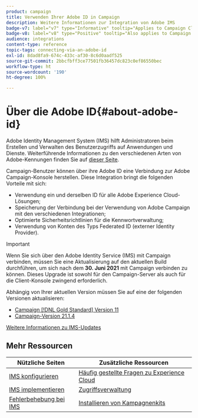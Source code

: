 ```yaml
---
product: campaign
title: Verwenden Ihrer Adobe ID in Campaign
description: Weitere Informationen zur Integration von Adobe IMS
badge-v7: label="v7" type="Informative" tooltip="Applies to Campaign Classic v7"
badge-v8: label="v8" type="Positive" tooltip="Also applies to Campaign v8"
audience: integrations
content-type: reference
topic-tags: connecting-via-an-adobe-id
exl-id: 8dad8fa9-674c-433c-af30-8c6d0aadf525
source-git-commit: 2bbcfbff3ce77501fb36457dc823c0ef86550bec
workflow-type: ht
source-wordcount: '190'
ht-degree: 100%

---
```


# Über die Adobe ID{#about-adobe-id}

Adobe Identity Management System (IMS) hilft Administratoren beim Erstellen und Verwalten des Benutzerzugriffs auf Anwendungen und Dienste. Weiterführende Informationen zu den verschiedenen Arten von Adobe-Kennungen finden Sie auf [dieser Seite](https://helpx.adobe.com/de/enterprise/using/identity.html).

Campaign-Benutzer können über ihre Adobe ID eine Verbindung zur Adobe Campaign-Konsole herstellen. Diese Integration bringt die folgenden Vorteile mit sich:

* Verwendung ein und derselben ID für alle Adobe Experience Cloud-Lösungen;
* Speicherung der Verbindung bei der Verwendung von Adobe Campaign mit den verschiedenen Integrationen;
* Optimierte Sicherheitsrichtlinien für die Kennwortverwaltung;
* Verwendung von Konten des Typs Federated ID (externer Identity Provider).


>[!IMPORTANT]
>
>Wenn Sie sich über den Adobe Identity Service (IMS) mit Campaign verbinden, müssen Sie eine Aktualisierung auf den aktuellen Build durchführen, um sich nach dem **30. Juni 2021** mit Campaign verbinden zu können. Dieses Upgrade ist sowohl für den Campaign-Server als auch für die Client-Konsole zwingend erforderlich.
>
>Abhängig von Ihrer aktuellen Version müssen Sie auf eine der folgenden Versionen aktualisieren:
>
> * [Campaign [!DNL Gold Standard] Version 11](../../rn/using/gold-standard.md)
> * [Campaign-Version 21.1.4](../../rn/using/latest-release.md)
>
>[Weitere Informationen zu IMS-Updates](../../technotes/using/ims-updates.md)


## Mehr Ressourcen

| Nützliche Seiten | Zusätzliche Ressourcen |
|---|---|
| [IMS konfigurieren](../../integrations/using/configuring-ims.md) | [Häufig gestellte Fragen zu Experience Cloud](https://experienceleague.adobe.com/docs/core-services/interface/manage-users-and-products/faq.html?lang=de) |
| [IMS implementieren](../../integrations/using/implementing-ims.md) | [Zugriffsverwaltung](../../platform/using/access-management.md) |
| [Fehlerbehebung bei IMS](../../integrations/using/ims-troubleshooting.md) | [Installieren von Kampagnenkits](../../installation/using/installing-campaign-standard-packages.md) |

